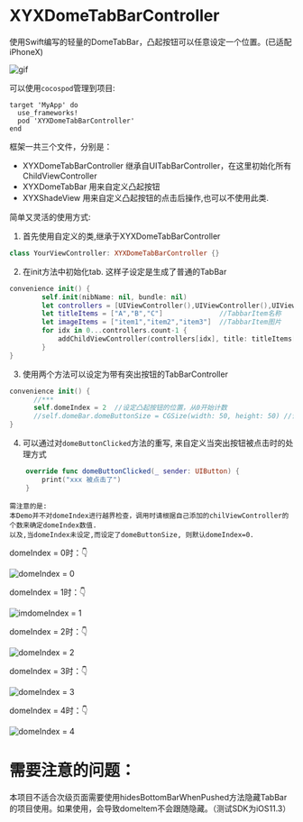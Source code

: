 # XYXDomeTabBarController 
使用Swift编写的轻量的DomeTabBar，凸起按钮可以任意设定一个位置。(已适配iPhoneX)

![gif](./ReadMe/aa.gif)

可以使用`cocospod`管理到项目:
```
target 'MyApp' do
  use_frameworks!
  pod 'XYXDomeTabBarController'
end
```

框架一共三个文件，分别是：
- XYXDomeTabBarController 继承自UITabBarController，在这里初始化所有ChildViewController
- XYXDomeTabBar 用来自定义凸起按钮
- XYXShadeView 用来自定义凸起按钮的点击后操作,也可以不使用此类.

简单又灵活的使用方式:
1. 首先使用自定义的类,继承于XYXDomeTabBarController
```Swift
class YourViewController: XYXDomeTabBarController {}
```

2. 在init方法中初始化tab. 这样子设定是生成了普通的TabBar
```Swift
convenience init() {
        self.init(nibName: nil, bundle: nil)
        let controllers = [UIViewController(),UIViewController(),UIViewController()]  //TabBar对应的几个Controller
        let titleItems = ["A","B","C"]              //TabbarItem名称
        let imageItems = ["item1","item2","item3"]  //TabbarItem图片
        for idx in 0...controllers.count-1 {
            addChildViewController(controllers[idx], title: titleItems[idx], imageName: imageItems[idx], selectedImageName: selectedItems[idx])
        }
}
```
3. 使用两个方法可以设定为带有突出按钮的TabBarController
```Swift
convenience init() {
      //***
      self.domeIndex = 2  //设定凸起按钮的位置，从0开始计数
      //self.domeBar.domeButtonSize = CGSize(width: 50, height: 50) //设定凸起按钮的大小
}
```
4. 可以通过对`domeButtonClicked`方法的重写, 来自定义当突出按钮被点击时的处理方式
```Swift
    override func domeButtonClicked(_ sender: UIButton) {
        print("xxx 被点击了")
    }
```

    需注意的是:
    本Demo并不对domeIndex进行越界检查，调用时请根据自己添加的chilViewController的个数来确定domeIndex数值.
    以及,当domeIndex未设定,而设定了domeButtonSize, 则默认domeIndex=0.

domeIndex = 0时：👇

![domeIndex = 0](./ReadMe/0.png)

domeIndex = 1时：👇

![imdomeIndex = 1](./ReadMe/1.png)

domeIndex = 2时：👇

![domeIndex = 2](./ReadMe/2.png)

domeIndex = 3时：👇

![domeIndex = 3](./ReadMe/3.png)

domeIndex = 4时：👇

![domeIndex = 4](./ReadMe/4.png)

# 需要注意的问题：
本项目不适合次级页面需要使用hidesBottomBarWhenPushed方法隐藏TabBar的项目使用。如果使用，会导致domeItem不会跟随隐藏。（测试SDK为iOS11.3）

